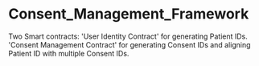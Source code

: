 # Consent_Management_Framework

Two Smart contracts: 
'User Identity Contract' for generating Patient IDs.
'Consent Management Contract' for generating Consent IDs and aligning Patient ID with multiple Consent IDs.
